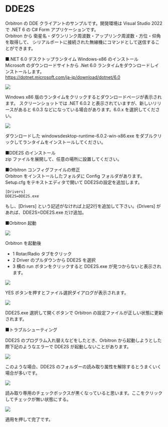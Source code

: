 # DDE2S

Orbitron の DDE クライアントのサンプルです。開発環境は Visual Studio 2022 で
.NET 6 の C# Form アプリケーションです。  
Orbitron から 衛星名・ダウンリンク周波数・アップリンク周波数・方位・仰角を取得して、
シリアルポートに接続された無線機にコマンドとして送信することができます。

■.NET 6.0 デスクトップランタイム Windows-x86 のインストール  
Microsoft のダウンロードサイトから .Net 6.0 ランタイムをダウンロードしインストールします。    
https://dotnet.microsoft.com/ja-jp/download/dotnet/6.0  

![](https://github.com/ngc6589/DDE2S/blob/master/images/DDE2S-pict9.PNG)

Windows x86 版のランタイムをクリックするとダウンロードページが表示されます。
スクリーンショットでは .NET 6.0.2 と表示されていますが、新しいリリースがあると 6.0.3 などになっている場合があります。6.0.x を選択してください。

![](https://github.com/ngc6589/DDE2S/blob/master/images/DDE2S-pict8.PNG)

ダウンロードした windowsdesktop-runtime-6.0.2-win-x86.exe をダブルクリックしてランタイムをインストールしてください。

■DDE2S のインストール  
zip ファイルを展開して、任意の場所に設置してください。

■Orbitron コンフィグファイルの修正  
Orbitron をインストールしたフォルダに Config フォルダがあります。Setup.cfg をテキストエディタで開いて
DDE2Sの設定を追加します。

    [Drivers]  
    DDE2S=DDE2S.exe

もし、[Drivers] という記述がなければ上記2行を追加して下さい。{Drivers] があれば、DDE2S=DDE2S.exe だけ追加。

■Orbitron 起動

![](https://github.com/ngc6589/DDE2S/blob/master/images/DDE2S-pict4.PNG)

Orbitron を起動後
- 1 Rotar/Radio タブをクリック
- 2 Driver のプルダウンから DDE2S を選択
- 3 横の run ボタンをクリックすると DDE2S.exe が見つからないと表示されます。

![](https://github.com/ngc6589/DDE2S/blob/master/images/DDE2S-pict10.PNG)

YES ボタンを押すとファイル選択ダイアログが表示されます。

![](https://github.com/ngc6589/DDE2S/blob/master/images/DDE2S-pict11.PNG)

DDE2S.exe 選択して開くボタンで Orbitron の設定ファイルが正しい状態に更新されます。


■トラブルシューティング

DDE2S のプログラム入れ替えなどをしたとき、Orbitron から起動しようとした際下記のようなエラーで DDE2S が起動しないことがあります。

![](https://github.com/ngc6589/DDE2S/blob/master/images/DDE2S-pict12.PNG)

このような場合、DDE2S のフォルダーの読み取り属性を解除するとうまくいく場合が多いです。

![](https://github.com/ngc6589/DDE2S/blob/master/images/DDE2S-pict13.PNG)

読み取り専用のチェックボックスが黒くなっていると思います。ここをクリックしてチェックが無い状態にする。

![](https://github.com/ngc6589/DDE2S/blob/master/images/DDE2S-pict14.PNG)

適用を押して完了です。


